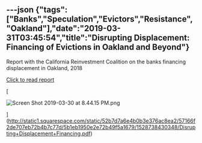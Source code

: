 ---json
{"tags":["Banks","Speculation","Evictors","Resistance","Oakland"],"date":"2019-03-31T03:45:54","title":"Disrupting Displacement: Financing of Evictions in Oakland and Beyond"}
---

Report with the California Reinvestment Coalition on the banks financing displacement in Oakland, 2018

[Click to read report](http://static1.squarespace.com/static/52b7d7a6e4b0b3e376ac8ea2/57166f2de707eb72b4b7c77d/5b1eb1950e2e72b49f5a1679/1528738430348/Disrupting+Displacement+Financing.pdf)

[

![Screen Shot 2019-03-30 at 8.44.15 PM.png](https://images.squarespace-cdn.com/content/v1/52b7d7a6e4b0b3e376ac8ea2/1554003871680-F8PDD40IAU638ZEFSQ3G/ke17ZwdGBToddI8pDm48kFzM3kSDHLgd85ySseDNb_BZw-zPPgdn4jUwVcJE1ZvWQUxwkmyExglNqGp0IvTJZamWLI2zvYWH8K3-s_4yszcp2ryTI0HqTOaaUohrI8PIOM0KdlNRW7vTbzBr-VTBjmUmxLCavV8_Jl5Ts2rXGcI/Screen+Shot+2019-03-30+at+8.44.15+PM.png)

](http://static1.squarespace.com/static/52b7d7a6e4b0b3e376ac8ea2/57166f2de707eb72b4b7c77d/5b1eb1950e2e72b49f5a1679/1528738430348/Disrupting+Displacement+Financing.pdf)